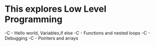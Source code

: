 # This explores Low Level Programming
-C - Hello world, Variables,if else
-C - Functions and nested loops
-C - Debugging
-C - Pointers and arrays

